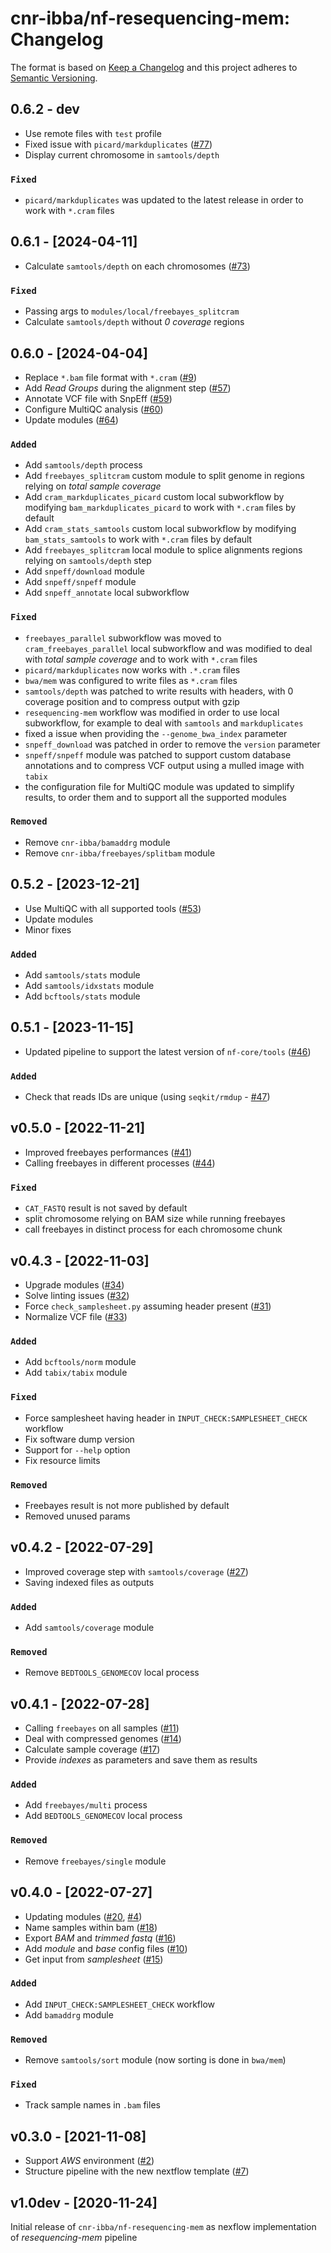 # cnr-ibba/nf-resequencing-mem: Changelog

The format is based on [Keep a Changelog](https://keepachangelog.com/en/1.0.0/)
and this project adheres to [Semantic Versioning](https://semver.org/spec/v2.0.0.html).

## 0.6.2 - dev

- Use remote files with `test` profile
- Fixed issue with `picard/markduplicates` ([#77](https://github.com/cnr-ibba/nf-resequencing-mem/issues/77))
- Display current chromosome in `samtools/depth`

### `Fixed`

- `picard/markduplicates` was updated to the latest release in order to work
  with `*.cram` files

## 0.6.1 - [2024-04-11]

- Calculate `samtools/depth` on each chromosomes ([#73](https://github.com/cnr-ibba/nf-resequencing-mem/issues/73))

### `Fixed`

- Passing args to `modules/local/freebayes_splitcram`
- Calculate `samtools/depth` without _0 coverage_ regions

## 0.6.0 - [2024-04-04]

- Replace `*.bam` file format with `*.cram` ([#9](https://github.com/cnr-ibba/nf-resequencing-mem/issues/9))
- Add _Read Groups_ during the alignment step ([#57](https://github.com/cnr-ibba/nf-resequencing-mem/issues/57))
- Annotate VCF file with SnpEff ([#59](https://github.com/cnr-ibba/nf-resequencing-mem/issues/59))
- Configure MultiQC analysis ([#60](https://github.com/cnr-ibba/nf-resequencing-mem/issues/60))
- Update modules ([#64](https://github.com/cnr-ibba/nf-resequencing-mem/issues/64))

### `Added`

- Add `samtools/depth` process
- Add `freebayes_splitcram` custom module to split genome in regions relying on
  _total sample coverage_
- Add `cram_markduplicates_picard` custom local subworkflow by modifying
  `bam_markduplicates_picard` to work with `*.cram` files by default
- Add `cram_stats_samtools` custom local subworkflow by modifying
  `bam_stats_samtools` to work with `*.cram` files by default
- Add `freebayes_splitcram` local module to splice alignments regions relying
  on `samtools/depth` step
- Add `snpeff/download` module
- Add `snpeff/snpeff` module
- Add `snpeff_annotate` local subworkflow

### `Fixed`

- `freebayes_parallel` subworkflow was moved to `cram_freebayes_parallel` local
  subworkflow and was modified to deal with _total sample coverage_ and to work
  with `*.cram` files
- `picard/markduplicates` now works with `.*.cram` files
- `bwa/mem` was configured to write files as `*.cram` files
- `samtools/depth` was patched to write results with headers, with 0 coverage position
  and to compress output with gzip
- `resequencing-mem` workflow was modified in order to use local subworkflow, for
  example to deal with `samtools` and `markduplicates`
- fixed a issue when providing the `--genome_bwa_index` parameter
- `snpeff_download` was patched in order to remove the `version` parameter
- `snpeff/snpeff` module was patched to support custom database annotations and
  to compress VCF output using a mulled image with `tabix`
- the configuration file for MultiQC module was updated to simplify results, to order
  them and to support all the supported modules

### `Removed`

- Remove `cnr-ibba/bamaddrg` module
- Remove `cnr-ibba/freebayes/splitbam` module

## 0.5.2 - [2023-12-21]

- Use MultiQC with all supported tools ([#53](https://github.com/cnr-ibba/nf-resequencing-mem/issues/53))
- Update modules
- Minor fixes

### `Added`

- Add `samtools/stats` module
- Add `samtools/idxstats` module
- Add `bcftools/stats` module

## 0.5.1 - [2023-11-15]

- Updated pipeline to support the latest version of `nf-core/tools` ([#46](https://github.com/cnr-ibba/nf-resequencing-mem/issues/46))

### `Added`

- Check that reads IDs are unique (using `seqkit/rmdup` - [#47](https://github.com/cnr-ibba/nf-resequencing-mem/issues/47))

## v0.5.0 - [2022-11-21]

- Improved freebayes performances ([#41](https://github.com/cnr-ibba/nf-resequencing-mem/issues/41))
- Calling freebayes in different processes ([#44](https://github.com/cnr-ibba/nf-resequencing-mem/issues/44))

### `Fixed`

- `CAT_FASTQ` result is not saved by default
- split chromosome relying on BAM size while running freebayes
- call freebayes in distinct process for each chromosome chunk

## v0.4.3 - [2022-11-03]

- Upgrade modules ([#34](https://github.com/cnr-ibba/nf-resequencing-mem/issues/34))
- Solve linting issues ([#32](https://github.com/cnr-ibba/nf-resequencing-mem/issues/27))
- Force `check_samplesheet.py` assuming header present ([#31](https://github.com/cnr-ibba/nf-resequencing-mem/issues/31))
- Normalize VCF file ([#33](https://github.com/cnr-ibba/nf-resequencing-mem/issues/33))

### `Added`

- Add `bcftools/norm` module
- Add `tabix/tabix` module

### `Fixed`

- Force samplesheet having header in `INPUT_CHECK:SAMPLESHEET_CHECK` workflow
- Fix software dump version
- Support for `--help` option
- Fix resource limits

### `Removed`

- Freebayes result is not more published by default
- Removed unused params

## v0.4.2 - [2022-07-29]

- Improved coverage step with `samtools/coverage` ([#27](https://github.com/cnr-ibba/nf-resequencing-mem/issues/27))
- Saving indexed files as outputs

### `Added`

- Add `samtools/coverage` module

### `Removed`

- Remove `BEDTOOLS_GENOMECOV` local process

## v0.4.1 - [2022-07-28]

- Calling `freebayes` on all samples ([#11](https://github.com/cnr-ibba/nf-resequencing-mem/issues/11))
- Deal with compressed genomes ([#14](https://github.com/cnr-ibba/nf-resequencing-mem/issues/14))
- Calculate sample coverage ([#17](https://github.com/cnr-ibba/nf-resequencing-mem/issues/17))
- Provide _indexes_ as parameters and save them as results

### `Added`

- Add `freebayes/multi` process
- Add `BEDTOOLS_GENOMECOV` local process

### `Removed`

- Remove `freebayes/single` module

## v0.4.0 - [2022-07-27]

- Updating modules ([#20](https://github.com/cnr-ibba/nf-resequencing-mem/issues/20), [#4](https://github.com/cnr-ibba/nf-resequencing-mem/issues/4))
- Name samples within bam ([#18](https://github.com/cnr-ibba/nf-resequencing-mem/issues/18))
- Export _BAM_ and _trimmed fastq_ ([#16](https://github.com/cnr-ibba/nf-resequencing-mem/issues/16))
- Add _module_ and _base_ config files ([#10](https://github.com/cnr-ibba/nf-resequencing-mem/issues/10))
- Get input from _samplesheet_ ([#15](https://github.com/cnr-ibba/nf-resequencing-mem/issues/15))

### `Added`

- Add `INPUT_CHECK:SAMPLESHEET_CHECK` workflow
- Add `bamaddrg` module

### `Removed`

- Remove `samtools/sort` module (now sorting is done in `bwa/mem`)

### `Fixed`

- Track sample names in `.bam` files

## v0.3.0 - [2021-11-08]

- Support _AWS_ environment ([#2](https://github.com/cnr-ibba/nf-resequencing-mem/issues/2))
- Structure pipeline with the new nextflow template ([#7](https://github.com/cnr-ibba/nf-resequencing-mem/issues/7))

## v1.0dev - [2020-11-24]

Initial release of `cnr-ibba/nf-resequencing-mem` as nexflow implementation of
_resequencing-mem_ pipeline
